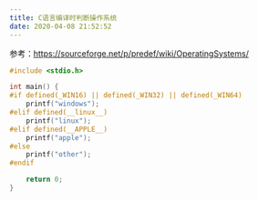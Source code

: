 ```yaml
---
title: C语言编译时判断操作系统
date: 2020-04-08 21:52:52
---
```


参考：<https://sourceforge.net/p/predef/wiki/OperatingSystems/>

```c
#include <stdio.h>

int main() {
#if defined(_WIN16) || defined(_WIN32) || defined(_WIN64)
	printf("windows");
#elif defined(__linux__)
	printf("linux");
#elif defined(__APPLE__)
	printf("apple");
#else
	printf("other");
#endif

	return 0;
}
```
